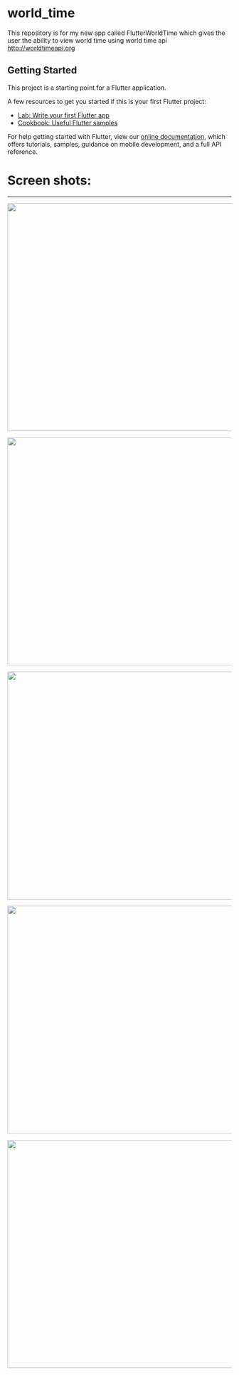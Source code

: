 # world_time
This repository is for my new app called FlutterWorldTime which gives the user the ability to view world time using world time api
http://worldtimeapi.org

## Getting Started

This project is a starting point for a Flutter application.

A few resources to get you started if this is your first Flutter project:

- [Lab: Write your first Flutter app](https://flutter.dev/docs/get-started/codelab)
- [Cookbook: Useful Flutter samples](https://flutter.dev/docs/cookbook)

For help getting started with Flutter, view our
[online documentation](https://flutter.dev/docs), which offers tutorials,
samples, guidance on mobile development, and a full API reference.

# Screen shots: 
---

<p align="center">
 <img src = "images/1.jpg" width = "512">
</p>

<p align="center">
 <img src = "images/2.jpg" width = "512">
</p>

<p align="center">
 <img src = "images/3.jpg" width = "512">
</p>

<p align="center">
 <img src = "images/4.jpg" width = "512">
</p>

<p align="center">
 <img src = "images/5.jpg" width = "512">
</p>
